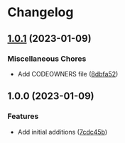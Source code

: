 # Changelog

## [1.0.1](https://github.com/geekcell/ddd-symfony-bundle/compare/v1.0.0...v1.0.1) (2023-01-09)


### Miscellaneous Chores

* Add CODEOWNERS file ([8dbfa52](https://github.com/geekcell/ddd-symfony-bundle/commit/8dbfa5263a83243bf78fee3db115fe645932725d))

## 1.0.0 (2023-01-09)


### Features

* Add initial additions ([7cdc45b](https://github.com/geekcell/ddd-symfony-bundle/commit/7cdc45b2927b7db073293a67b5663e7916f4e94d))
